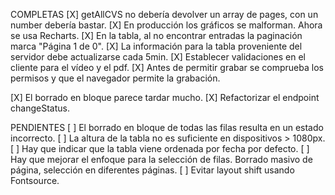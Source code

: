 COMPLETAS
[X] getAllCVS no debería devolver un array de pages, con un number debería bastar.
[X] En producción los gráficos se malforman. Ahora se usa Recharts.
[X] En la tabla, al no encontrar entradas la paginación marca "Página 1 de 0".
[X] La información para la tabla proveniente del servidor debe actualizarse cada 5min.
[X] Establecer validaciones en el cliente para el vídeo y el pdf.
[X] Antes de permitir grabar se comprueba los permisos y que el navegador permite la grabación.

[X] El borrado en bloque parece tardar mucho.
[X] Refactorizar el endpoint changeStatus.

PENDIENTES
[ ] El borrado en bloque de todas las filas resulta en un estado incorrecto.
[ ] La altura de la tabla no es suficiente en dispositivos > 1080px.
[ ] Hay que indicar que la tabla viene ordenada por fecha por defecto.
[ ] Hay que mejorar el enfoque para la selección de filas. Borrado masivo de página, selección en diferentes páginas.
[ ] Evitar layout shift usando Fontsource.
